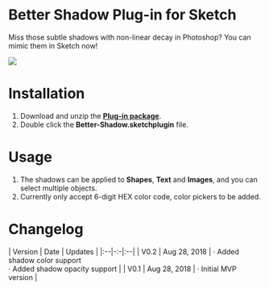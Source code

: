 # Better Shadow Plug-in for Sketch
Miss those subtle shadows with non-linear decay in Photoshop? You can mimic them in Sketch now!

![](https://github.com/JJYing/Sketch-Better-Shadow/raw/master/Assets/preview.gif)

# Installation
1. Download and unzip the [**Plug-in package**](https://github.com/JJYing/Sketch-Better-Shadow/raw/master/Releases/Better-Shadow-Latest.zip).
2. Double click the **Better-Shadow.sketchplugin** file.

# Usage
1. The shadows can be applied to **Shapes**, **Text** and **Images**, and you can select multiple objects.
2. Currently only accept 6-digit HEX color code, color pickers to be added.

# Changelog
| Version | Date | Updates |
|:--|-:-|:--|
| V0.2 | Aug 28, 2018 | · Added shadow color support<br>· Added  shadow opacity support |
| V0.1 | Aug 28, 2018 | · Initial MVP version |
